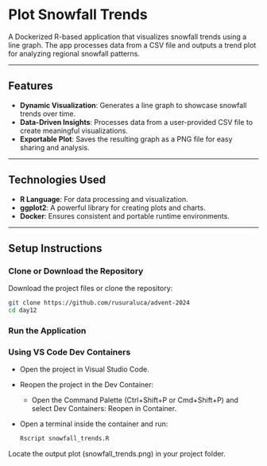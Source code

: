 # **Plot Snowfall Trends**

A Dockerized R-based application that visualizes snowfall trends using a line graph. The app processes data from a CSV file and outputs a trend plot for analyzing regional snowfall patterns.

---

## **Features**

- **Dynamic Visualization**: Generates a line graph to showcase snowfall trends over time.
- **Data-Driven Insights**: Processes data from a user-provided CSV file to create meaningful visualizations.
- **Exportable Plot**: Saves the resulting graph as a PNG file for easy sharing and analysis.

---

## **Technologies Used**

- **R Language**: For data processing and visualization.
- **ggplot2**: A powerful library for creating plots and charts.
- **Docker**: Ensures consistent and portable runtime environments.

---

## **Setup Instructions**

### **Clone or Download the Repository**

Download the project files or clone the repository:

```bash
git clone https://github.com/rusuraluca/advent-2024
cd day12
```

### **Run the Application**

### **Using VS Code Dev Containers**

- Open the project in Visual Studio Code.
- Reopen the project in the Dev Container:
  - Open the Command Palette (Ctrl+Shift+P or Cmd+Shift+P) and select Dev Containers: Reopen in Container.
- Open a terminal inside the container and run:

    ```bash
    Rscript snowfall_trends.R
    ```

Locate the output plot (snowfall_trends.png) in your project folder.
